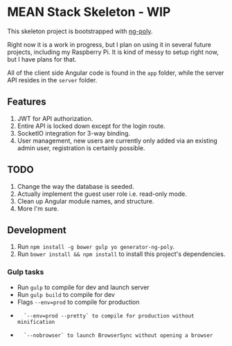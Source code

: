 # MEAN Stack Skeleton - WIP

This skeleton project is bootstrapped with [ng-poly](https://github.com/dustinspecker/generator-ng-poly).

Right now it is a work in progress, but I plan on using it in several future projects, including my Raspberry Pi.  It is kind of messy to setup right now, but I have plans for that.

All of the client side Angular code is found in the `app` folder, while the server API resides in the `server` folder.

## Features
1. JWT for API authorization.
1. Entire API is locked down except for the login route.
1. SocketIO integration for 3-way binding.
1. User management, new users are currently only added via an existing admin user, registration is certainly possible.

## TODO
1. Change the way the database is seeded.
1. Actually implement the guest user role i.e. read-only mode.
1. Clean up Angular module names, and structure.
1. More I'm sure.

## Development
1. Run `npm install -g bower gulp yo generator-ng-poly`.
1. Run `bower install && npm install` to install this project's dependencies.

### Gulp tasks
- Run `gulp` to compile for dev and launch server
- Run `gulp build` to compile for dev
- Flags `--env=prod` to compile for production
-       `--env=prod --pretty` to compile for production without minification
-       `--nobrowser` to launch BrowserSync without opening a browser